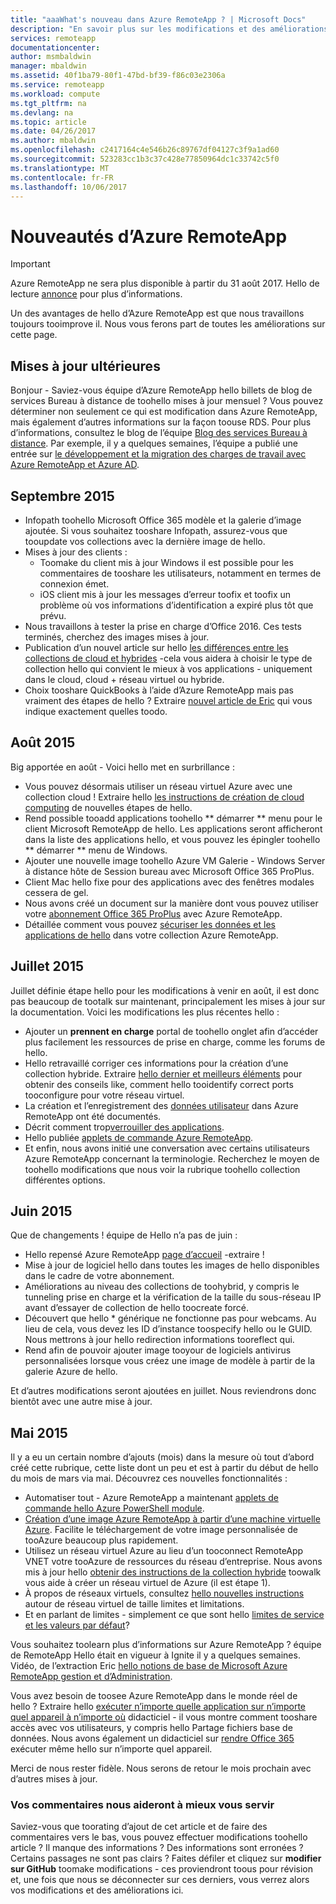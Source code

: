 ```yaml
---
title: "aaaWhat's nouveau dans Azure RemoteApp ? | Microsoft Docs"
description: "En savoir plus sur les modifications et des améliorations apportée tooAzure RemoteApp"
services: remoteapp
documentationcenter: 
author: msmbaldwin
manager: mbaldwin
ms.assetid: 40f1ba79-80f1-47bd-bf39-f86c03e2306a
ms.service: remoteapp
ms.workload: compute
ms.tgt_pltfrm: na
ms.devlang: na
ms.topic: article
ms.date: 04/26/2017
ms.author: mbaldwin
ms.openlocfilehash: c2417164c4e546b26c89767df04127c3f9a1ad60
ms.sourcegitcommit: 523283cc1b3c37c428e77850964dc1c33742c5f0
ms.translationtype: MT
ms.contentlocale: fr-FR
ms.lasthandoff: 10/06/2017
---
```

# <a name="whats-new-in-azure-remoteapp"></a>Nouveautés d’Azure RemoteApp
> [!IMPORTANT]
> Azure RemoteApp ne sera plus disponible à partir du 31 août 2017. Hello de lecture [annonce](https://go.microsoft.com/fwlink/?linkid=821148) pour plus d’informations.
> 
> 

Un des avantages de hello d’Azure RemoteApp est que nous travaillons toujours tooimprove il. Nous vous ferons part de toutes les améliorations sur cette page.

## <a name="future-updates"></a>Mises à jour ultérieures
Bonjour - Saviez-vous équipe d’Azure RemoteApp hello billets de blog de services Bureau à distance de toohello mises à jour mensuel ? Vous pouvez déterminer non seulement ce qui est modification dans Azure RemoteApp, mais également d’autres informations sur la façon toouse RDS. Pour plus d’informations, consultez le blog de l’équipe [Blog des services Bureau à distance](https://blogs.msdn.microsoft.com/rds/). Par exemple, il y a quelques semaines, l’équipe a publié une entrée sur [le développement et la migration des charges de travail avec Azure RemoteApp et Azure AD](https://blogs.msdn.microsoft.com/rds/2016/01/19/lift-and-shift-your-workloads-with-azure-remoteapp-and-azure-ad-domain-services/).

## <a name="september-2015"></a>Septembre 2015
* Infopath toohello Microsoft Office 365 modèle et la galerie d’image ajoutée. Si vous souhaitez tooshare Infopath, assurez-vous que tooupdate vos collections avec la dernière image de hello.
* Mises à jour des clients :
  * Toomake du client mis à jour Windows il est possible pour les commentaires de tooshare les utilisateurs, notamment en termes de connexion émet.
  * iOS client mis à jour les messages d’erreur toofix et toofix un problème où vos informations d’identification a expiré plus tôt que prévu.
* Nous travaillons à tester la prise en charge d’Office 2016. Ces tests terminés, cherchez des images mises à jour.
* Publication d’un nouvel article sur hello [les différences entre les collections de cloud et hybrides](remoteapp-collections.md) -cela vous aidera à choisir le type de collection hello qui convient le mieux à vos applications - uniquement dans le cloud, cloud + réseau virtuel ou hybride.
* Choix tooshare QuickBooks à l’aide d’Azure RemoteApp mais pas vraiment des étapes de hello ? Extraire [nouvel article de Eric](remoteapp-quickbooks.md) qui vous indique exactement quelles toodo.

## <a name="august-2015"></a>Août 2015
Big apportée en août - Voici hello met en surbrillance :

* Vous pouvez désormais utiliser un réseau virtuel Azure avec une collection cloud ! Extraire hello [les instructions de création de cloud computing](remoteapp-create-cloud-deployment.md) de nouvelles étapes de hello.
* Rend possible tooadd applications toohello ** démarrer ** menu pour le client Microsoft RemoteApp de hello. Les applications seront afficheront dans la liste des applications hello, et vous pouvez les épingler toohello ** démarrer ** menu de Windows.
* Ajouter une nouvelle image toohello Azure VM Galerie - Windows Server à distance hôte de Session bureau avec Microsoft Office 365 ProPlus.
* Client Mac hello fixe pour des applications avec des fenêtres modales cessera de gel.
* Nous avons créé un document sur la manière dont vous pouvez utiliser votre [abonnement Office 365 ProPlus](remoteapp-officesubscription.md) avec Azure RemoteApp.
* Détaillée comment vous pouvez [sécuriser les données et les applications de hello](remoteapp-secure.md) dans votre collection Azure RemoteApp.

## <a name="july-2015"></a>Juillet 2015
Juillet définie étape hello pour les modifications à venir en août, il est donc pas beaucoup de tootalk sur maintenant, principalement les mises à jour sur la documentation. Voici les modifications les plus récentes hello :

* Ajouter un **prennent en charge** portal de toohello onglet afin d’accéder plus facilement les ressources de prise en charge, comme les forums de hello.
* Hello retravaillé corriger ces informations pour la création d’une collection hybride. Extraire [hello dernier et meilleurs éléments](remoteapp-hybridtrouble.md) pour obtenir des conseils like, comment hello tooidentify correct ports tooconfigure pour votre réseau virtuel.
* La création et l’enregistrement des [données utilisateur](remoteapp-upd.md) dans Azure RemoteApp ont été documentés.
* Décrit comment trop[verrouiller des applications](remoteapp-secure.md).
* Hello publiée [applets de commande Azure RemoteApp](https://msdn.microsoft.com/library/mt428031.aspx).
* Et enfin, nous avons initié une conversation avec certains utilisateurs Azure RemoteApp concernant la terminologie. Recherchez le moyen de toohello modifications que nous voir la rubrique toohello collection différentes options.

## <a name="june-2015"></a>Juin 2015
Que de changements ! équipe de Hello n’a pas de juin :

* Hello repensé Azure RemoteApp [page d’accueil](https://www.remoteapp.windowsazure.com/) -extraire !
* Mise à jour de logiciel hello dans toutes les images de hello disponibles dans le cadre de votre abonnement.
* Améliorations au niveau des collections de toohybrid, y compris le tunneling prise en charge et la vérification de la taille du sous-réseau IP avant d’essayer de collection de hello toocreate forcé.
* Découvert que hello * générique ne fonctionne pas pour webcams. Au lieu de cela, vous devez les ID d’instance toospecify hello ou le GUID. Nous mettrons à jour hello redirection informations tooreflect qui.
* Rend afin de pouvoir ajouter image tooyour de logiciels antivirus personnalisées lorsque vous créez une image de modèle à partir de la galerie Azure de hello.

Et d’autres modifications seront ajoutées en juillet. Nous reviendrons donc bientôt avec une autre mise à jour.

## <a name="may-2015"></a>Mai 2015
Il y a eu un certain nombre d’ajouts (mois) dans la mesure où tout d’abord créé cette rubrique, cette liste dont un peu et est à partir du début de hello du mois de mars via mai. Découvrez ces nouvelles fonctionnalités :

* Automatiser tout - Azure RemoteApp a maintenant [applets de commande hello Azure PowerShell module](remoteapp-tutorial-arawithpowershell.md).
* [Création d’une image Azure RemoteApp à partir d’une machine virtuelle Azure](remoteapp-image-on-azurevm.md). Facilite le téléchargement de votre image personnalisée de tooAzure beaucoup plus rapidement.
* Utilisez un réseau virtuel Azure au lieu d’un tooconnect RemoteApp VNET votre tooAzure de ressources du réseau d’entreprise. Nous avons mis à jour hello [obtenir des instructions de la collection hybride](remoteapp-create-hybrid-deployment.md) toowalk vous aide à créer un réseau virtuel de Azure (il est étape 1).
* À propos de réseaux virtuels, consultez [hello nouvelles instructions](remoteapp-vnetsizing.md) autour de réseau virtuel de taille limites et limitations.
* Et en parlant de limites - simplement ce que sont hello [limites de service et les valeurs par défaut](../azure-subscription-service-limits.md)?

Vous souhaitez toolearn plus d’informations sur Azure RemoteApp ? équipe de RemoteApp Hello était en vigueur à Ignite il y a quelques semaines. Vidéo, de l’extraction Eric [hello notions de base de Microsoft Azure RemoteApp gestion et d’Administration](http://channel9.msdn.com/Events/Ignite/2015/BRK3868).

Vous avez besoin de toosee Azure RemoteApp dans le monde réel de hello ? Extraire hello [exécuter n’importe quelle application sur n’importe quel appareil à n’importe où](remoteapp-anyapp.md) didacticiel - il vous montre comment tooshare accès avec vos utilisateurs, y compris hello Partage fichiers base de données. Nous avons également un didacticiel sur [rendre Office 365](remoteapp-tutorial-o365anywhere.md) exécuter même hello sur n’importe quel appareil.

Merci de nous rester fidèle. Nous serons de retour le mois prochain avec d’autres mises à jour.

### <a name="help-us-help-you"></a>Vos commentaires nous aideront à mieux vous servir
Saviez-vous que toorating d’ajout de cet article et de faire des commentaires vers le bas, vous pouvez effectuer modifications toohello article ? Il manque des informations ? Des informations sont erronées ? Certains passages ne sont pas clairs ? Faites défiler et cliquez sur **modifier sur GitHub** toomake modifications - ces proviendront toous pour révision et, une fois que nous se déconnecter sur ces derniers, vous verrez alors vos modifications et des améliorations ici.

